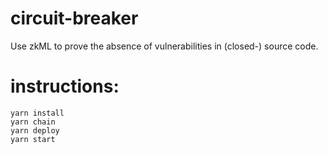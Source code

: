# circuit-breaker

Use zkML to prove the absence of vulnerabilities in (closed-) source code.

# instructions:

```
yarn install
yarn chain
yarn deploy
yarn start
```
